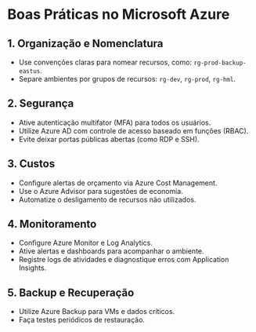 # Boas Práticas no Microsoft Azure

## 1. Organização e Nomenclatura

- Use convenções claras para nomear recursos, como: `rg-prod-backup-eastus`.
- Separe ambientes por grupos de recursos: `rg-dev`, `rg-prod`, `rg-hml`.

## 2. Segurança

- Ative autenticação multifator (MFA) para todos os usuários.
- Utilize Azure AD com controle de acesso baseado em funções (RBAC).
- Evite deixar portas públicas abertas (como RDP e SSH).

## 3. Custos

- Configure alertas de orçamento via Azure Cost Management.
- Use o Azure Advisor para sugestões de economia.
- Automatize o desligamento de recursos não utilizados.

## 4. Monitoramento

- Configure Azure Monitor e Log Analytics.
- Ative alertas e dashboards para acompanhar o ambiente.
- Registre logs de atividades e diagnostique erros com Application Insights.

## 5. Backup e Recuperação

- Utilize Azure Backup para VMs e dados críticos.
- Faça testes periódicos de restauração.
